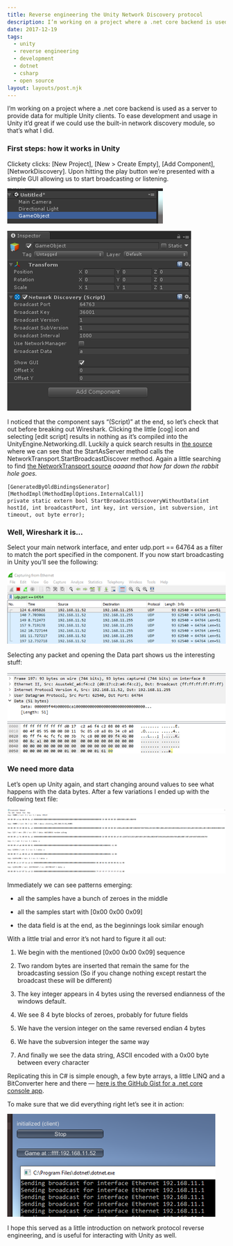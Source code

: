 ```yaml
---
title: Reverse engineering the Unity Network Discovery protocol
description: I’m working on a project where a .net core backend is used as a server to provide data for multiple Unity clients. To ease development and usage in Unity it’d be great if we could use the built-in network discovery module, so that’s what I did.
date: 2017-12-19
tags:
  - unity
  - reverse engineering
  - development
  - dotnet
  - csharp
  - open source
layout: layouts/post.njk
---
```

I’m working on a project where a .net core backend is used as a server to provide data for multiple Unity clients. To ease development and usage in Unity it’d great if we could use the built-in network discovery module, so that’s what I did.

### First steps: how it works in Unity

Clickety clicks: [New Project], [New > Create Empty], [Add Component], [NetworkDiscovery]. Upon hitting the play button we’re presented with a simple GUI allowing us to start broadcasting or listening.

![I like to live dangerously, I didn’t even save the scene](/img/1_ty4q3ju6ljqK1Mw5TuBdzQ.png)

![Why can’t I hold all these fields?](/img/1_COW7aP8fFe8V84o4QwQx2A.png)

I noticed that the component says “(Script)” at the end, so let’s check that out before breaking out Wireshark. Clicking the little [cog] icon and selecting [edit script] results in nothing as it’s compiled into the UnityEngine.Networking.dll. Luckily a quick search results in [the source](https://github.com/jameslinden/unity-decompiled/blob/master/UnityEngine.Networking/NetworkDiscovery.cs) where we can see that the StartAsServer method calls the NetworkTransport.StartBroadcastDiscover method. Again a little searching to find [the NetworkTransport source](https://github.com/MattRix/UnityDecompiled/blob/master/UnityEngine/UnityEngine.Networking/NetworkTransport.cs) *aaaand that how far down the rabbit hole goes.*

    [GeneratedByOldBindingsGenerator]
    [MethodImpl(MethodImplOptions.InternalCall)]
    private static extern bool StartBroadcastDiscoveryWithoutData(int hostId, int broadcastPort, int key, int version, int subversion, int timeout, out byte error);

### Well, Wireshark it is…

Select your main network interface, and enter udp.port == 64764 as a filter to match the port specified in the component. If you now start broadcasting in Unity you’ll see the following:

![Packets, one per second as specified above](/img/1_eoII0XQwUsiGAkCI8PXjIw.png)

Selecting any packet and opening the Data part shows us the interesting stuff:

![We don’t care about the first 4 things, except taking note of the subnet broadcast address: 192.168.xxx.255](/img/1_2f2PJusbufJsA5Zz8MhKqA.png)

### We need more data

Let’s open up Unity again, and start changing around values to see what happens with the data bytes. After a few variations I ended up with the following text file:

![Key, Version, Subversion, Data (just in case it wasn’t clear)](/img/1_BYLc2r0jM1_-v8KOtgKzdQ.png)

Immediately we can see patterns emerging:

* all the samples have a bunch of zeroes in the middle

* all the samples start with [0x00 0x00 0x09]

* the data field is at the end, as the beginnings look similar enough

With a little trial and error it’s not hard to figure it all out:

1. We begin with the mentioned [0x00 0x00 0x09] sequence

1. Two random bytes are inserted that remain the same for the broadcasting session (So if you change nothing except restart the broadcast these will be different)

1. The key integer appears in 4 bytes using the reversed endianness of the windows default.

1. We see 8 4 byte blocks of zeroes, probably for future fields

1. We have the version integer on the same reversed endian 4 bytes

1. We have the subversion integer the same way

1. And finally we see the data string, ASCII encoded with a 0x00 byte between every character

Replicating this in C# is simple enough, a few byte arrays, a little LINQ and a BitConverter here and there — [here is the GitHub Gist for a .net core console app](https://gist.github.com/tomzorz/4ee9a03af84d2e83056b6a7acedcd16e).

To make sure that we did everything right let’s see it in action:

![\o/](/img/1_KTYBKc1CK0XKzkgmUqj4NQ.png)

I hope this served as a little introduction on network protocol reverse engineering, and is useful for interacting with Unity as well.